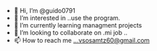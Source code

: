 - 👋 Hi, I’m @guido0791
- 👀 I’m interested in ..use the program.
- 🌱 I’m currently learning managment projects
- 💞️ I’m looking to collaborate on .mi job ..
- 📫 How to reach me ...vsosamtz60@gmail.com

<!---
guido0791/guido0791 is a ✨ special ✨ repository because its `README.md` (this file) appears on your GitHub profile.
You can click the Preview link to take a look at your changes.
--->
